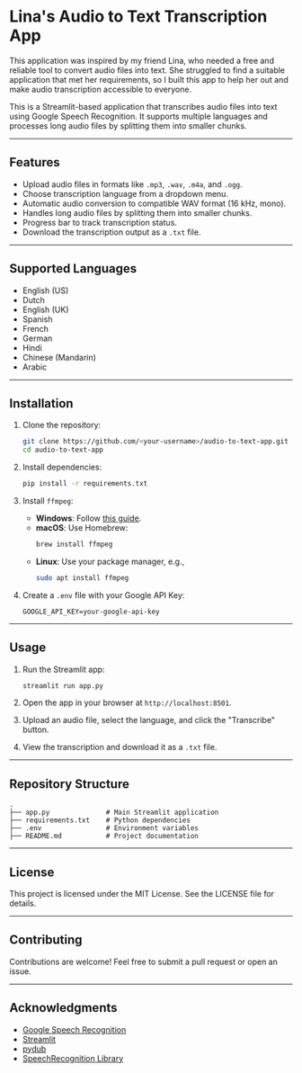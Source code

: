 # Lina's Audio to Text Transcription App

This application was inspired by my friend Lina, who needed a free and reliable tool to convert audio files into text. She struggled to find a suitable application that met her requirements, so I built this app to help her out and make audio transcription accessible to everyone.

This is a Streamlit-based application that transcribes audio files into text using Google Speech Recognition. It supports multiple languages and processes long audio files by splitting them into smaller chunks.

---

## Features
- Upload audio files in formats like `.mp3`, `.wav`, `.m4a`, and `.ogg`.
- Choose transcription language from a dropdown menu.
- Automatic audio conversion to compatible WAV format (16 kHz, mono).
- Handles long audio files by splitting them into smaller chunks.
- Progress bar to track transcription status.
- Download the transcription output as a `.txt` file.

---

## Supported Languages
- English (US)
- Dutch
- English (UK)
- Spanish
- French
- German
- Hindi
- Chinese (Mandarin)
- Arabic

---

## Installation

1. Clone the repository:
   ```bash
   git clone https://github.com/<your-username>/audio-to-text-app.git
   cd audio-to-text-app
   ```

2. Install dependencies:
   ```bash
   pip install -r requirements.txt
   ```

3. Install `ffmpeg`:
   - **Windows**: Follow [this guide](https://ffmpeg.org/download.html).
   - **macOS**: Use Homebrew:
     ```bash
     brew install ffmpeg
     ```
   - **Linux**: Use your package manager, e.g.,
     ```bash
     sudo apt install ffmpeg
     ```

4. Create a `.env` file with your Google API Key:
   ```
   GOOGLE_API_KEY=your-google-api-key
   ```

---

## Usage

1. Run the Streamlit app:
   ```bash
   streamlit run app.py
   ```

2. Open the app in your browser at `http://localhost:8501`.

3. Upload an audio file, select the language, and click the "Transcribe" button.

4. View the transcription and download it as a `.txt` file.

---

## Repository Structure
```
.
├── app.py              # Main Streamlit application
├── requirements.txt    # Python dependencies
├── .env                # Environment variables
├── README.md           # Project documentation
```

---

## License
This project is licensed under the MIT License. See the LICENSE file for details.

---

## Contributing
Contributions are welcome! Feel free to submit a pull request or open an issue.

---

## Acknowledgments
- [Google Speech Recognition](https://cloud.google.com/speech-to-text)
- [Streamlit](https://streamlit.io)
- [pydub](https://github.com/jiaaro/pydub)
- [SpeechRecognition Library](https://pypi.org/project/SpeechRecognition/)
```
